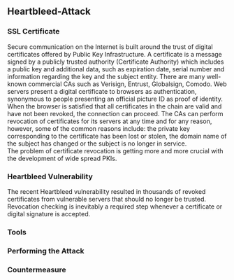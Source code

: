 ## Heartbleed-Attack

### SSL Certificate
Secure communication on the Internet is built around the trust of digital certificates offered by Public Key Infrastructure. A certificate is a message signed by a publicly trusted authority (Certificate Authority) which includes a public key and additional data, such as expiration date, serial number and information regarding the key and the subject entity. 
There are many well-known commercial CAs such as Verisign, Entrust, Globalsign, Comodo. Web servers present a digital certificate to browsers as authentication, synonymous to people presenting an official picture ID as proof of identity. When the browser is satisfied that all certificates in the chain are valid and have not been revoked, the connection can proceed.
The CAs can perform revocation of certificates for its servers at any time and for any reason, however, some of the common reasons include: the private key corresponding to the certificate has been lost or stolen, the domain name of the subject has changed or the subject is no longer in service.  
The problem of certificate revocation is getting more and more crucial with the development of wide spread PKIs. 


### Heartbleed Vulnerability
The recent Heartbleed vulnerability resulted in thousands of revoked certificates from vulnerable servers that should no longer be trusted. Revocation checking is inevitably a required step whenever a certificate or digital signature is accepted. 


### Tools


### Performing the Attack


### Countermeasure
